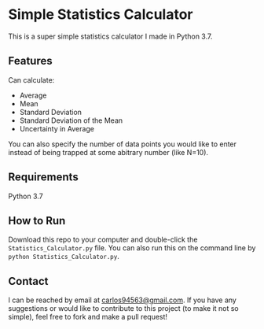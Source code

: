 # Simple Statistics Calculator

This is a super simple statistics calculator I made in Python 3.7.

## Features

Can calculate:
* Average
* Mean
* Standard Deviation
* Standard Deviation of the Mean
* Uncertainty in Average

You can also specify the number of data points you would like to enter instead of being trapped at some 
abitrary number (like N=10).

## Requirements

Python 3.7

## How to Run

Download this repo to your computer and double-click the `Statistics_Calculator.py` file. You can also run this on the command line by `python Statistics_Calculator.py`.

## Contact

I can be reached by email at carlos94563@gmail.com. If you have any suggestions or would like to contribute 
to this project (to make it not so simple), feel free to fork and make a pull request!